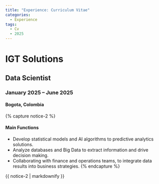 ```yaml
---
title: "Experience: Curriculum Vitae"
categories:
  - Experience
tags:
  - Cv
  - 2025
---
```


# IGT Solutions 
## Data Scientist 
### January 2025 – June 2025 
#### Bogota, Colombia 

{% capture notice-2 %}
#### Main Functions

* Develop statistical models and AI algorithms to predictive analytics solutions.
* Analyze databases and Big Data to extract information and drive decision making.
* Collaborating with finance and operations teams, to integrate data results into business strategies.
{% endcapture %}

<div class="notice">
  {{ notice-2 | markdownify }}
</div>
